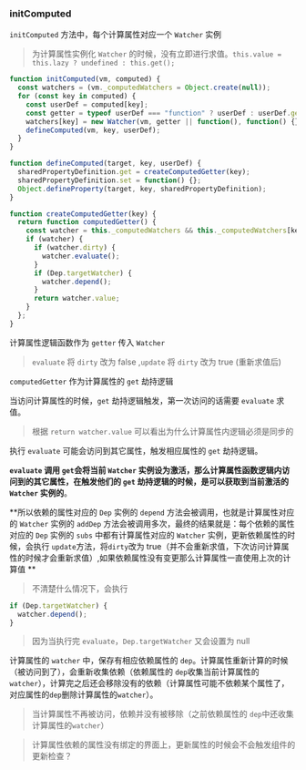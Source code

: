### initComputed

`initComputed` 方法中，每个计算属性对应一个 `Watcher` 实例

> 为计算属性实例化 `Watcher` 的时候，没有立即进行求值。`this.value = this.lazy ? undefined : this.get();`

```js
function initComputed(vm, computed) {
  const watchers = (vm._computedWatchers = Object.create(null));
  for (const key in computed) {
    const userDef = computed[key];
    const getter = typeof userDef === "function" ? userDef : userDef.get;
    watchers[key] = new Watcher(vm, getter || function(), function() {}, { lazy: true });
    defineComputed(vm, key, userDef);
  }
}

function defineComputed(target, key, userDef) {
  sharedPropertyDefinition.get = createComputedGetter(key);
  sharedPropertyDefinition.set = function() {};
  Object.defineProperty(target, key, sharedPropertyDefinition);
}

function createComputedGetter(key) {
  return function computedGetter() {
    const watcher = this._computedWatchers && this._computedWatchers[key];
    if (watcher) {
      if (watcher.dirty) {
        watcher.evaluate();
      }
      if (Dep.targetWatcher) {
        watcher.depend();
      }
      return watcher.value;
    }
  };
}
```
计算属性逻辑函数作为 `getter` 传入 `Watcher`

> `evaluate` 将 `dirty` 改为 false ,`update` 将 `dirty` 改为 true (重新求值后)

`computedGetter` 作为计算属性的 `get` 劫持逻辑

当访问计算属性的时候，`get` 劫持逻辑触发，第一次访问的话需要 `evaluate` 求值。

> 根据 `return watcher.value` 可以看出为什么计算属性内逻辑必须是同步的

执行 `evaluate` 可能会访问到其它属性，触发相应属性的 `get` 劫持逻辑。

**`evaluate` 调用 `get`会将当前 `Watcher` 实例设为激活，那么计算属性函数逻辑内访问到的其它属性，在触发他们的 `get` 劫持逻辑的时候，是可以获取到当前激活的`Watcher` 实例的**。

**所以依赖的属性对应的 `Dep` 实例的 `depend` 方法会被调用，也就是计算属性对应的 `Watcher` 实例的 `addDep` 方法会被调用多次，最终的结果就是：每个依赖的属性对应的 `Dep` 实例的 `subs` 中都有计算属性对应的 `Watcher` 实例，更新依赖属性的时候，会执行 `update`方法，将`dirty`改为 true（并不会重新求值，下次访问计算属性的时候才会重新求值）,如果依赖属性没有变更那么计算属性一直使用上次的计算值 **

>不清楚什么情况下，会执行
```js
if (Dep.targetWatcher) {
  watcher.depend();
}
```
>因为当执行完 `evaluate`，`Dep.targetWatcher` 又会设置为 null

计算属性的 `watcher` 中，保存有相应依赖属性的 `dep`。计算属性重新计算的时候（被访问到了），会重新收集依赖（依赖属性的 `dep`收集当前计算属性的`watcher`），计算完之后还会移除没有的依赖（计算属性可能不依赖某个属性了，对应属性的`dep`删除计算属性的`watcher`）。

>当计算属性不再被访问，依赖并没有被移除（之前依赖属性的 `dep`中还收集计算属性的`watcher`）

>计算属性依赖的属性没有绑定的界面上，更新属性的时候会不会触发组件的更新检查？